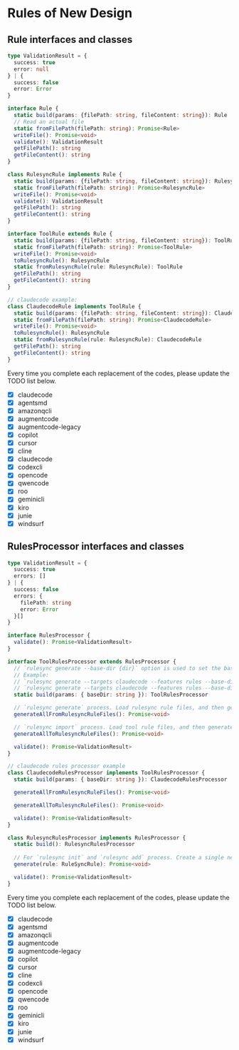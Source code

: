 # Rules of New Design

## Rule interfaces and classes

```ts
type ValidationResult = {
  success: true
  error: null
} | {
  success: false
  error: Error
}

interface Rule {
  static build(params: {filePath: string, fileContent: string}): Rule
  // Read an actual file
  static fromFilePath(filePath: string): Promise<Rule>
  writeFile(): Promise<void>
  validate(): ValidationResult
  getFilePath(): string
  getFileContent(): string
}

class RulesyncRule implements Rule {
  static build(params: {filePath: string, fileContent: string}): RulesyncRule
  static fromFilePath(filePath: string): Promise<RulesyncRule>
  writeFile(): Promise<void>
  validate(): ValidationResult
  getFilePath(): string
  getFileContent(): string
}

interface ToolRule extends Rule {
  static build(params: {filePath: string, fileContent: string}): ToolRule
  static fromFilePath(filePath: string): Promise<ToolRule>
  writeFile(): Promise<void>
  toRulesyncRule(): RulesyncRule
  static fromRulesyncRule(rule: RulesyncRule): ToolRule
  getFilePath(): string
  getFileContent(): string
}

// claudecode example:
class ClaudecodeRule implements ToolRule {
  static build(params: {filePath: string, fileContent: string}): ClaudecodeRule
  static fromFilePath(filePath: string): Promise<ClaudecodeRule>
  writeFile(): Promise<void>
  toRulesyncRule(): RulesyncRule
  static fromRulesyncRule(rule: RulesyncRule): ClaudecodeRule
  getFilePath(): string
  getFileContent(): string
}
```

Every time you complete each replacement of the codes, please update the TODO list below.

- [x] claudecode
- [x] agentsmd
- [x] amazonqcli
- [x] augmentcode
- [x] augmentcode-legacy
- [x] copilot
- [x] cursor
- [x] cline
- [x] claudecode
- [x] codexcli
- [x] opencode
- [x] qwencode
- [x] roo
- [x] geminicli
- [x] kiro
- [x] junie
- [x] windsurf

## RulesProcessor interfaces and classes

```ts
type ValidationResult = {
  success: true
  errors: []
} | {
  success: false
  errors: {
    filePath: string
    error: Error
  }[]
}

interface RulesProcessor {
  validate(): Promise<ValidationResult>
}

interface ToolRulesProcessor extends RulesProcessor {
  // `rulesync generate --base-dir {dir}` option is used to set the base directory of generated rules.
  // Example:
  // `rulesync generate --targets claudecode --features rules --base-dir .` => `./CLAUDE.md` and `./.claude/memories/*.md`
  // `rulesync generate --targets claudecode --features rules --base-dir ./a` => `./a/CLAUDE.md` and `./a/.claude/memories/*.md`
  static build(params: { baseDir: string }): ToolRulesProcessor

  // `rulesync generate` process. Load rulesync rule files, and then generate tool rule files.
  generateAllFromRulesyncRuleFiles(): Promise<void>

  // `rulesync import` process. Load tool rule files, and then generate rulesync rule files.
  generateAllToRulesyncRuleFiles(): Promise<void>

  validate(): Promise<ValidationResult>
}

// claudecode rules processor example
class ClaudecodeRulesProcessor implements ToolRulesProcessor {
  static build(params: { baseDir: string }): ClaudecodeRulesProcessor

  generateAllFromRulesyncRuleFiles(): Promise<void>

  generateAllToRulesyncRuleFiles(): Promise<void>

  validate(): Promise<ValidationResult>
}

class RulesyncRulesProcessor implements RulesProcessor {
  static build(): RulesyncRulesProcessor
  
  // For `rulesync init` and `rulesync add` process. Create a single new rulesync rule file.
  generate(rule: RuleSyncRule): Promise<void>

  validate(): Promise<ValidationResult>
}
```

Every time you complete each replacement of the codes, please update the TODO list below.

- [x] claudecode
- [x] agentsmd
- [x] amazonqcli
- [x] augmentcode
- [x] augmentcode-legacy
- [x] copilot
- [x] cursor
- [x] cline
- [x] codexcli
- [x] opencode
- [x] qwencode
- [x] roo
- [x] geminicli
- [x] kiro
- [x] junie
- [x] windsurf
